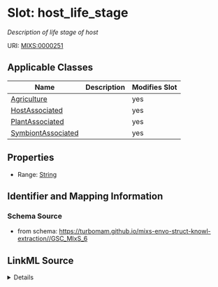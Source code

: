 # Slot: host_life_stage


_Description of life stage of host_



URI: [MIXS:0000251](https://w3id.org/mixs/0000251)



<!-- no inheritance hierarchy -->




## Applicable Classes

| Name | Description | Modifies Slot |
| --- | --- | --- |
[Agriculture](Agriculture.md) |  |  yes  |
[HostAssociated](HostAssociated.md) |  |  yes  |
[PlantAssociated](PlantAssociated.md) |  |  yes  |
[SymbiontAssociated](SymbiontAssociated.md) |  |  yes  |







## Properties

* Range: [String](String.md)





## Identifier and Mapping Information







### Schema Source


* from schema: https://turbomam.github.io/mixs-envo-struct-knowl-extraction//GSC_MIxS_6




## LinkML Source

<details>
```yaml
name: host_life_stage
description: Description of life stage of host
title: host life stage
notes:
- host
- host.
- life
from_schema: https://turbomam.github.io/mixs-envo-struct-knowl-extraction//GSC_MIxS_6
rank: 1000
slot_uri: MIXS:0000251
multivalued: false
alias: host_life_stage
domain_of:
- Agriculture
- HostAssociated
- PlantAssociated
- SymbiontAssociated
range: string

```
</details>